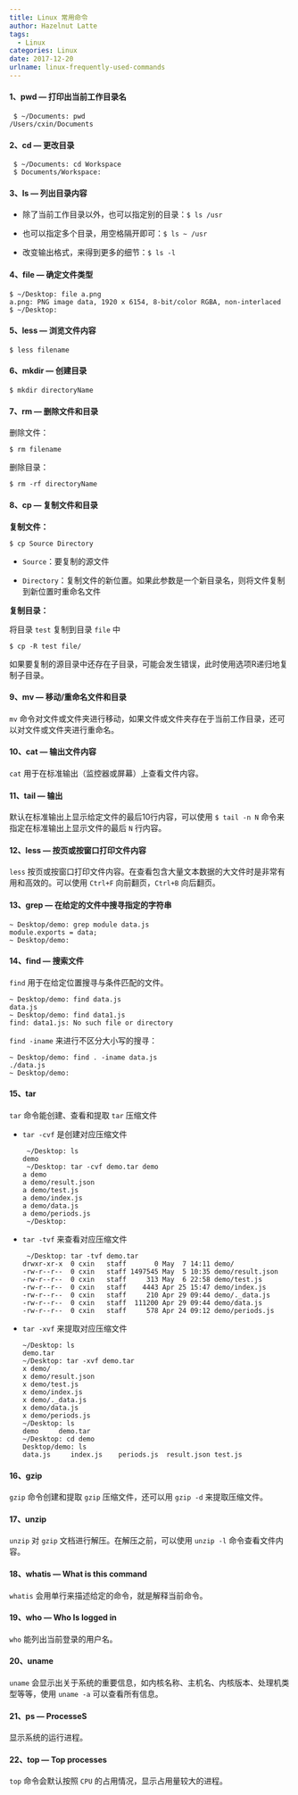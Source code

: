 ```yaml
---
title: Linux 常用命令
author: Hazelnut Latte
tags:
  - Linux
categories: Linux
date: 2017-12-20
urlname: linux-frequently-used-commands
---
```


#### 1、pwd — 打印出当前工作目录名

```shell
 $ ~/Documents: pwd
/Users/cxin/Documents
```

#### 2、cd — 更改目录

```shell
 $ ~/Documents: cd Workspace
 $ Documents/Workspace: 
```

#### 3、ls — 列出目录内容

- 除了当前工作目录以外，也可以指定别的目录：`$ ls /usr`

- 也可以指定多个目录，用空格隔开即可：`$ ls ~ /usr`

- 改变输出格式，来得到更多的细节：`$ ls -l`

#### 4、file — 确定文件类型

```shell
$ ~/Desktop: file a.png
a.png: PNG image data, 1920 x 6154, 8-bit/color RGBA, non-interlaced
$ ~/Desktop:
```

#### 5、less — 浏览文件内容

```shell
$ less filename
```
<!-- more -->
#### 6、mkdir — 创建目录

```shell
$ mkdir directoryName
```

#### 7、rm — 删除文件和目录

删除文件：

```shell
$ rm filename
```

删除目录：

```shell
$ rm -rf directoryName
```

#### 8、cp — 复制文件和目录

**复制文件：**

```shell
$ cp Source Directory
```

- `Source`：要复制的源文件

- `Directory`：复制文件的新位置。如果此参数是一个新目录名，则将文件复制到新位置时重命名文件

**复制目录：**

将目录 `test` 复制到目录 `file` 中

```shell
$ cp -R test file/
```

如果要复制的源目录中还存在子目录，可能会发生错误，此时使用选项R递归地复制子目录。

#### 9、mv — 移动/重命名文件和目录

`mv` 命令对文件或文件夹进行移动，如果文件或文件夹存在于当前工作目录，还可以对文件或文件夹进行重命名。

#### 10、cat — 输出文件内容

`cat` 用于在标准输出（监控器或屏幕）上查看文件内容。

#### 11、tail — 输出

默认在标准输出上显示给定文件的最后10行内容，可以使用 `$ tail -n N`  命令来指定在标准输出上显示文件的最后 `N` 行内容。

#### 12、less — 按页或按窗口打印文件内容

`less` 按页或按窗口打印文件内容。在查看包含大量文本数据的大文件时是非常有用和高效的。可以使用 `Ctrl+F` 向前翻页，`Ctrl+B` 向后翻页。

#### 13、grep — 在给定的文件中搜寻指定的字符串

```shell
~ Desktop/demo: grep module data.js
module.exports = data;
~ Desktop/demo:
```

#### 14、find — 搜索文件

`find` 用于在给定位置搜寻与条件匹配的文件。

```shell
~ Desktop/demo: find data.js
data.js
~ Desktop/demo: find data1.js
find: data1.js: No such file or directory
```

`find -iname` 来进行不区分大小写的搜寻：

```shell
~ Desktop/demo: find . -iname data.js
./data.js
~ Desktop/demo:
```

#### 15、tar

`tar` 命令能创建、查看和提取 `tar` 压缩文件

- `tar -cvf` 是创建对应压缩文件

  ```shell
   ~/Desktop: ls
  demo
   ~/Desktop: tar -cvf demo.tar demo
  a demo
  a demo/result.json
  a demo/test.js
  a demo/index.js
  a demo/data.js
  a demo/periods.js
   ~/Desktop:
  ```

- `tar -tvf` 来查看对应压缩文件

  ```shell
   ~/Desktop: tar -tvf demo.tar
  drwxr-xr-x  0 cxin   staff       0 May  7 14:11 demo/
  -rw-r--r--  0 cxin   staff 1497545 May  5 10:35 demo/result.json
  -rw-r--r--  0 cxin   staff     313 May  6 22:58 demo/test.js
  -rw-r--r--  0 cxin   staff    4443 Apr 25 15:47 demo/index.js
  -rw-r--r--  0 cxin   staff     210 Apr 29 09:44 demo/._data.js
  -rw-r--r--  0 cxin   staff  111200 Apr 29 09:44 demo/data.js
  -rw-r--r--  0 cxin   staff     578 Apr 24 09:12 demo/periods.js
  ```

- `tar -xvf` 来提取对应压缩文件

  ```shell
  ~/Desktop: ls
  demo.tar
  ~/Desktop: tar -xvf demo.tar
  x demo/
  x demo/result.json
  x demo/test.js
  x demo/index.js
  x demo/._data.js
  x demo/data.js
  x demo/periods.js
  ~/Desktop: ls
  demo     demo.tar
  ~/Desktop: cd demo
  Desktop/demo: ls
  data.js     index.js    periods.js  result.json test.js
  ```

#### 16、gzip

`gzip` 命令创建和提取 `gzip` 压缩文件，还可以用 `gzip -d` 来提取压缩文件。

#### 17、unzip

`unzip` 对 `gzip` 文档进行解压。在解压之前，可以使用 `unzip -l` 命令查看文件内容。

#### 18、whatis — What is this command

`whatis` 会用单行来描述给定的命令，就是解释当前命令。

#### 19、who — Who Is logged in

`who` 能列出当前登录的用户名。

#### 20、uname

`uname` 会显示出关于系统的重要信息，如内核名称、主机名、内核版本、处理机类型等等，使用 `uname -a` 可以查看所有信息。

#### 21、ps — ProcesseS

显示系统的运行进程。

#### 22、top — Top processes

`top` 命令会默认按照 `CPU` 的占用情况，显示占用量较大的进程。

